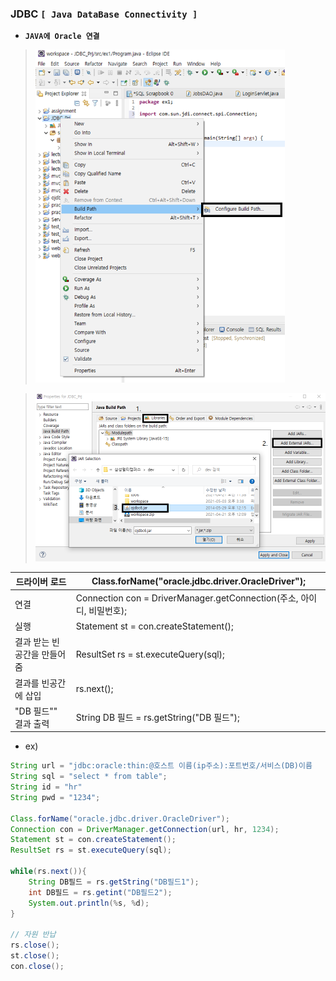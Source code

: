 ### JDBC `[ Java DataBase Connectivity ]`

* **`JAVA에 Oracle 연결`**

> <img src="https://github.com/kcy97328/Multicampus/blob/main/JDBC/%EC%97%B0%EA%B2%B01.PNG" alt="연결1" style="zoom: 67%;" />	



> <img src="https://github.com/kcy97328/Multicampus/blob/main/JDBC/%EC%97%B0%EA%B2%B02.PNG" alt="연결2" style="zoom:67%;" />	





| 드라이버 로드                | Class.forName("oracle.jdbc.driver.OracleDriver");            |
| ---------------------------- | ------------------------------------------------------------ |
| 연결                         | Connection con = DriverManager.getConnection(주소, 아이디, 비밀번호); |
| 실행                         | Statement st = con.createStatement();                        |
| 결과 받는 빈 공간을 만들어줌 | ResultSet rs = st.executeQuery(sql);                         |
| 결과를 빈공간에 삽입         | rs.next();                                                   |
| "DB 필드"" 결과 출력         | String DB 필드 = rs.getString("DB 필드");                    |

* ex)

``` java
String url = "jdbc:oracle:thin:@호스트 이름(ip주소):포트번호/서비스(DB)이름
String sql = "select * from table";
String id = "hr"
String pwd = "1234";

Class.forName("oracle.jdbc.driver.OracleDriver");
Connection con = DriverManager.getConnection(url, hr, 1234);
Statement st = con.createStatement();
ResultSet rs = st.executeQuery(sql);

while(rs.next()){
    String DB필드 = rs.getString("DB필드1");
    int DB필드 = rs.getint("DB필드2");
	System.out.println(%s, %d);
}

// 자원 반납
rs.close();
st.close();
con.close();
```

